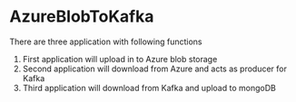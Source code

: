 # AzureBlobToKafka

There are three application with following functions
1. First application will upload in to Azure blob storage
2. Second application will download from Azure and acts as producer for Kafka
3. Third application will download from Kafka and upload to mongoDB
